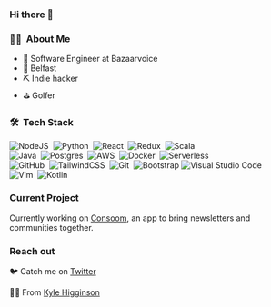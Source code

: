 ### Hi there 👋


### :technologist: &nbsp;About Me

- 🔭 Software Engineer at Bazaarvoice
- 📍 Belfast
- ⛏️ Indie hacker
- ⛳ Golfer

### 🛠 &nbsp;Tech Stack
![NodeJS](https://img.shields.io/badge/-Node.js-333333?style=flat&logo=node.js)&nbsp;
![Python](https://img.shields.io/badge/-Python-333333?style=flat&logo=python)&nbsp;
![React](https://img.shields.io/badge/-Python-333333?style=flat&logo=react)&nbsp;
![Redux](https://img.shields.io/badge/-Python-333333?style=flat&logo=redux)&nbsp;
![Scala](https://img.shields.io/badge/-scala-333333?style=flat&logo=scala)&nbsp;\
![Java](https://img.shields.io/badge/-Python-333333?style=flat&logo=java)&nbsp;
![Postgres](https://img.shields.io/badge/-postgresql-333333?style=flat&logo=postgresql)&nbsp;
![AWS](https://img.shields.io/badge/-Python-333333?style=flat&logo=amazon-aws)&nbsp;
![Docker](https://img.shields.io/badge/-docker-333333?style=flat&logo=docker)&nbsp;
![Serverless](https://img.shields.io/badge/-Python-333333?style=flat&logo=python)&nbsp;\
![GitHub](https://img.shields.io/badge/-Python-333333?style=flat&logo=serverless)&nbsp;
![TailwindCSS](https://img.shields.io/badge/-Python-333333?style=flat&logo=tailwind-css)&nbsp;
![Git](https://img.shields.io/badge/-Python-333333?style=flat&logo=git)&nbsp;
![Bootstrap](https://img.shields.io/badge/-Python-333333?style=flat&logo=bootstrap)
![Visual Studio Code](https://img.shields.io/badge/-Python-333333?style=flat&logo=visual-studio-code)&nbsp;\
![Vim](https://img.shields.io/badge/-Python-333333?style=flat&logo=vim)&nbsp;
![Kotlin](https://img.shields.io/badge/-Python-333333?style=flat&logo=kotlin)&nbsp;

### Current Project
Currently working on [Consoom](https://www.producthunt.com/posts/consoom), an app to bring newsletters and communities together.

### Reach out
🐦 Catch me on [Twitter](https://twitter.com/kyle__higginson)


👨‍💻 From [Kyle Higginson](https://github.com/kylehigginson)
